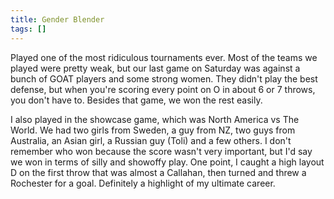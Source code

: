```yaml
---
title: Gender Blender
tags: []
---
```


Played one of the most ridiculous tournaments ever. Most of the teams we played were pretty weak, but our last game on Saturday was against a bunch of GOAT players and some strong women. They didn't play the best defense, but when you're scoring every point on O in about 6 or 7 throws, you don't have to. Besides that game, we won the rest easily. 

I also played in the showcase game, which was North America vs The World. We had two girls from Sweden, a guy from NZ, two guys from Australia, an Asian girl, a Russian guy (Toli) and a few others. I don't remember who won because the score wasn't very important, but I'd say we won in terms of silly and showoffy play. One point, I caught a high layout D on the first throw that was almost a Callahan, then turned and threw a Rochester for a goal. Definitely a highlight of my ultimate career.
